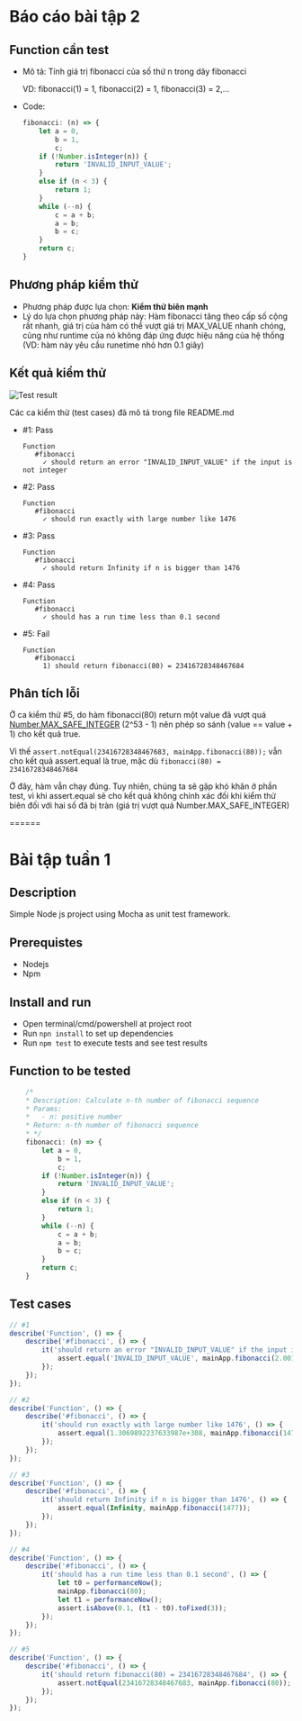 # Báo cáo bài tập 2

## Function cần test
* Mô tả: Tính giá trị fibonacci của số thứ n trong dãy fibonacci

  VD: fibonacci(1) = 1, fibonacci(2) = 1, fibonacci(3) = 2,...
* Code:

  ```javascript
  fibonacci: (n) => {
      let a = 0,
          b = 1,
          c;
      if (!Number.isInteger(n)) {
          return 'INVALID_INPUT_VALUE';
      }
      else if (n < 3) {
          return 1;
      }
      while (--n) {
          c = a + b;
          a = b;
          b = c;
      }
      return c;
  }
  ```
  
## Phương pháp kiểm thử
* Phương pháp được lựa chọn: **Kiểm thử biên mạnh**
* Lý do lựa chọn phương pháp này: Hàm fibonacci tăng theo cấp số cộng rất nhanh, giá trị của hàm có thể vượt giá trị MAX_VALUE nhanh chóng, cũng như runtime của nó không đáp ứng được hiệu năng của hệ thống (VD: hàm này yêu cầu runetime nhỏ hơn 0.1 giây)

## Kết quả kiểm thử
![Test result](https://github.com/trieudh58/int3117-2016/raw/master/DangHaiTrieu/BT1/screenshots/test-result.png)

Các ca kiểm thử (test cases) đã mô tả trong file README.md
* \#1: Pass 
  
  ```
  Function
     #fibonacci
       ✓ should return an error "INVALID_INPUT_VALUE" if the input is not integer
  ```
* \#2: Pass
  
  ```
  Function
     #fibonacci
       ✓ should run exactly with large number like 1476
  ```
* \#3: Pass
  
  ```
  Function
     #fibonacci
       ✓ should return Infinity if n is bigger than 1476
  ```
* \#4: Pass

  ```
  Function
     #fibonacci
       ✓ should has a run time less than 0.1 second
  ```
* \#5: Fail

  ```
  Function
     #fibonacci
       1) should return fibonacci(80) = 23416728348467684
  ```
  
## Phân tích lỗi
Ở ca kiểm thử \#5, do hàm fibonacci(80) return một value đã vượt quá [Number.MAX_SAFE_INTEGER](http://www.ecma-international.org/ecma-262/6.0/#sec-number.max_safe_integer) (2^53 - 1) nên phép so sánh (value == value + 1) cho kết quả true.

Vì thế `assert.notEqual(23416728348467683, mainApp.fibonacci(80));` vẫn cho kết quả assert.equal là true, mặc dù `fibonacci(80) = 23416728348467684`

Ở đây, hàm vẫn chạy đúng. Tuy nhiên, chúng ta sẽ gặp khó khăn ở phần test, vì khi assert.equal sẽ cho kết quả không chính xác đối khi kiểm thử biên đối với hai số đã bị tràn (giá trị vượt quá Number.MAX_SAFE_INTEGER)
 
======

# Bài tập tuần 1
## Description
Simple Node js project using Mocha as unit test framework.

## Prerequistes
- Nodejs
- Npm

## Install and run
- Open terminal/cmd/powershell at project root
- Run `npn install` to set up dependencies
- Run `npm test` to execute tests and see test results

## Function to be tested
```javascript
    /*
    * Description: Calculate n-th number of fibonacci sequence
    * Params:
    *   - n: positive number
    * Return: n-th number of fibonacci sequence
    * */
    fibonacci: (n) => {
        let a = 0,
            b = 1,
            c;
        if (!Number.isInteger(n)) {
            return 'INVALID_INPUT_VALUE';
        }
        else if (n < 3) {
            return 1;
        }
        while (--n) {
            c = a + b;
            a = b;
            b = c;
        }
        return c;
    }
```

## Test cases
```javascript
// #1
describe('Function', () => {
    describe('#fibonacci', () => {
        it('should return an error "INVALID_INPUT_VALUE" if the input is not integer', () => {
            assert.equal('INVALID_INPUT_VALUE', mainApp.fibonacci(2.001));
        });
    });
});
```
```javascript
// #2
describe('Function', () => {
    describe('#fibonacci', () => {
        it('should run exactly with large number like 1476', () => {
            assert.equal(1.3069892237633987e+308, mainApp.fibonacci(1476));
        });
    });
});
```
```javascript
// #3
describe('Function', () => {
    describe('#fibonacci', () => {
        it('should return Infinity if n is bigger than 1476', () => {
            assert.equal(Infinity, mainApp.fibonacci(1477));
        });
    });
});
```
```javascript
// #4
describe('Function', () => {
    describe('#fibonacci', () => {
        it('should has a run time less than 0.1 second', () => {
            let t0 = performanceNow();
            mainApp.fibonacci(80);
            let t1 = performanceNow();
            assert.isAbove(0.1, (t1 - t0).toFixed(3));
        });
    });
});
```
```javascript
// #5
describe('Function', () => {
    describe('#fibonacci', () => {
        it('should return fibonacci(80) = 23416728348467684', () => {
            assert.notEqual(23416728348467683, mainApp.fibonacci(80));
        });
    });
});
```
